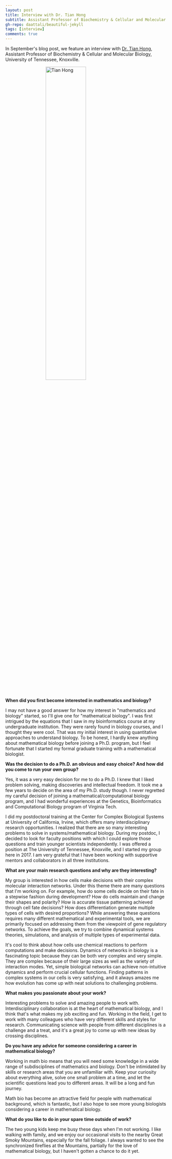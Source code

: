 ```yaml
---
layout: post
title: Interview with Dr. Tian Hong
subtitle: Assistant Professor of Biochemistry & Cellular and Molecular Biology, University of Tennessee, Knoxville
gh-repo: daattali/beautiful-jekyll
tags: [interview]
comments: true
---
```


In September's blog post, we feature an interview with [Dr. Tian Hong](http://www.tianhonglab.org/), Assistant Professor of Biochemistry & Cellular and Molecular Biology, University of Tennessee, Knoxville.

<img src="https://smb-celldevbio.github.io/uploads/blog_images/hong/WebPhoto_TH.png" width="75" alt="Tian Hong" style="display: block; margin-left: auto; margin-right: auto; width: 50%;" />

**When did you first become interested in mathematics and biology?**

I may not have a good answer for how my interest in "mathematics and biology" started, so I'll give one for "mathematical biology". I was first intrigued by the equations that I saw in my bioinformatics course at my undergraduate institution. They were rarely found in biology courses, and I thought they were cool. That was my initial interest in using quantitative approaches to understand biology. To be honest, I hardly knew anything about mathematical biology before joining a Ph.D. program, but I feel fortunate that I started my formal graduate training with a mathematical biologist.

**Was the decision to do a Ph.D. an obvious and easy choice? And how did you come to run your own group?**

Yes, it was a very easy decision for me to do a Ph.D. I knew that I liked problem solving, making discoveries and intellectual freedom. It took me a few years to decide on the area of my Ph.D. study though. I never regretted my careful decision of joining a mathematical/computational biology program, and I had wonderful experiences at the Genetics, Bioinformatics and Computational Biology program of Virginia Tech.

I did my postdoctoral training at the Center for Complex Biological Systems at University of California, Irvine, which offers many interdisciplinary research opportunities. I realized that there are so many interesting problems to solve in systems/mathematical biology. During my postdoc, I decided to look for faculty positions with which I could explore those questions and train younger scientists independently. I was offered a position at The University of Tennessee, Knoxville, and I started my group here in 2017. I am very grateful that I have been working with supportive mentors and collaborators in all three institutions. 

**What are your main research questions and why are they interesting?**

My group is interested in how cells make decisions with their complex molecular interaction networks. Under this theme there are many questions that I'm working on. For example, how do some cells decide on their fate in a stepwise fashion during development? How do cells maintain and change their shapes and polarity? How is accurate tissue patterning achieved through cell fate decisions? How does differentiation generate multiple types of cells with desired proportions? While answering these questions requires many different mathematical and experimental tools, we are primarily focused on addressing them from the viewpoint of gene regulatory networks. To achieve the goals, we try to combine dynamical systems theories, simulations, and analysis of multiple types of experimental data.

It's cool to think about how cells use chemical reactions to perform computations and make decisions. Dynamics of networks in biology is a fascinating topic because they can be both very complex and very simple. They are complex because of their large sizes as well as the variety of interaction modes. Yet, simple biological networks can achieve non-intuitive dynamics and perform crucial cellular functions. Finding patterns in complex systems in our cells is very satisfying, and it always amazes me how evolution has come up with neat solutions to challenging problems.

**What makes you passionate about your work?**

Interesting problems to solve and amazing people to work with. Interdisciplinary collaboration is at the heart of mathematical biology, and I think that's what makes my job exciting and fun. Working in the field, I get to work with many colleagues who have very different skills and styles for research. Communicating science with people from different disciplines is a challenge and a treat, and it's a great joy to come up with new ideas by crossing disciplines.

**Do you have any advice for someone considering a career in mathematical biology?**

Working in math bio means that you will need some knowledge in a wide range of subdisciplines of mathematics and biology. Don't be intimidated by skills or research areas that you are unfamiliar with. Keep your curiosity about everything alive, solve one small problem at a time, and let the scientific questions lead you to different areas. It will be a long and fun journey.

Math bio has become an attractive field for people with mathematical background, which is fantastic, but I also hope to see more young biologists considering a career in mathematical biology. 

**What do you like to do in your spare time outside of work?**

The two young kids keep me busy these days when I'm not working. I like walking with family, and we enjoy our occasional visits to the nearby Great Smoky Mountains, especially for the fall foliage. I always wanted to see the synchronized fireflies at the Mountains, partially for the love of mathematical biology, but I haven't gotten a chance to do it yet. 

